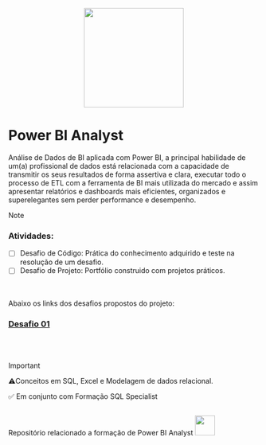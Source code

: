 <p align="center"><img src="https://github.com/user-attachments/assets/621b4594-0ad6-4ac9-8868-216f84b130a0" width="200"></p>

# Power BI Analyst

Análise de Dados de BI aplicada com Power BI, a principal habilidade de um(a) profissional de dados está relacionada com a capacidade de transmitir os seus resultados de forma assertiva e clara, executar todo o processo de ETL com a ferramenta de BI mais utilizada do mercado e assim apresentar relatórios e dashboards mais eficientes, organizados e superelegantes sem perder performance e desempenho.


> [!NOTE]
> ### Atividades:
> - [ ] Desafio de Código: Prática do conhecimento adquirido e teste na resolução de um desafio.
> - [ ] Desafio de Projeto: Portfólio construido com projetos práticos.

</br></br>
Abaixo os links dos desafios propostos do projeto:
### [Desafio 01](https://github.com/area-41/power_bi_analyst/blob/main/desafio_01.md) 

</br></br>

> [!IMPORTANT]
> ⚠️Conceitos em SQL, Excel e Modelagem de dados relacional.
> 
> ✅ Em conjunto com Formação SQL Specialist


## 
Repositório relacionado a formação de Power BI Analyst
<img src="https://github.com/user-attachments/assets/5d7ae901-2571-45c6-9ad1-543806610049" width="40">
